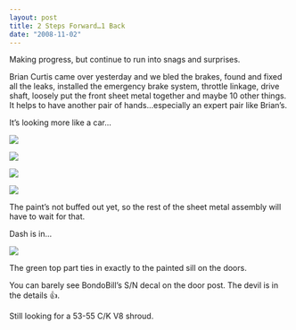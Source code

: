 ```yaml
---
layout: post
title: 2 Steps Forward…1 Back
date: "2008-11-02"
---
```


Making progress, but continue to run into snags and surprises.

Brian Curtis came over yesterday and we bled the brakes, found and fixed all the leaks, installed the emergency brake system, throttle linkage, drive shaft, loosely put the front sheet metal together and maybe 10 other things. It helps to have another pair of hands…especially an expert pair like Brian’s.

It’s looking more like a car…

![](/images/pop/Kart_Hauler_Blog/27-front_end_010.jpg)

![](/images/pop/Kart_Hauler_Blog/27-hood_008.jpg)

![](/images/pop/Kart_Hauler_Blog/27-hood_010.jpg)

![](/images/pop/Kart_Hauler_Blog/27-rear_end_001.jpg)

The paint’s not buffed out yet, so the rest of the sheet metal assembly will have to wait for that.

Dash is in…

![](/images/pop/Kart_Hauler_Blog/24-front_end_009_2.jpg)

The green top part ties in exactly to the painted sill on the doors.

You can barely see BondoBill’s S/N decal on the door post. The devil is in the details 👍.

Still looking for a 53-55 C/K V8 shroud.  
